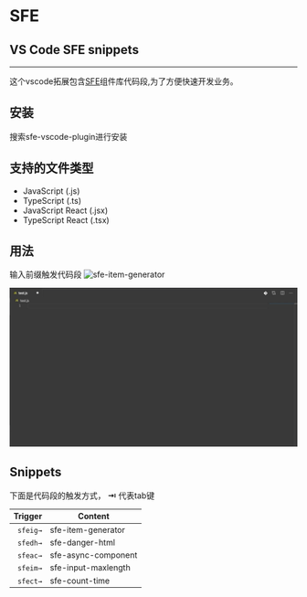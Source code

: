 # SFE 

## VS Code SFE snippets

---
这个vscode拓展包含[SFE][sfe]组件库代码段,为了方便快速开发业务。

## 安装
搜索sfe-vscode-plugin进行安装

## 支持的文件类型

- JavaScript (.js)
- TypeScript (.ts)
- JavaScript React (.jsx)
- TypeScript React (.tsx)


## 用法
输入前缀触发代码段
![sfe-item-generator](images/ig.gif)

![sfe-count-down](images/countdown.gif)
## Snippets

下面是代码段的触发方式， **⇥** 代表tab键

|  Trigger | Content                                                          |
| -------: | ---------------------------------------------------------------- |
|   `sfeig→` | sfe-item-generator                                        |
|   `sfedh→` | sfe-danger-html               |
|  `sfeac→` | sfe-async-component |
|  `sfeim→` | sfe-input-maxlength        |
|  `sfect→` |sfe-count-time |


[sfe]: http://sfe.intra.xiaojukeji.com/
[babelsublime]: https://github.com/babel/babel-sublime-snippets